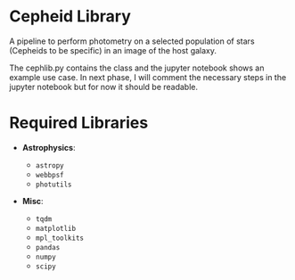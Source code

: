 # Cepheid Library
A pipeline to perform photometry on a selected population of stars (Cepheids to be specific) in an image of the host galaxy. 

The cephlib.py contains the class and the jupyter notebook shows an example use case.
In next phase, I will comment the necessary steps in the jupyter notebook but for now it should be readable.

# Required Libraries

- **Astrophysics**:
  - `astropy`
  - `webbpsf`
  - `photutils`

- **Misc**:
  - `tqdm`
  - `matplotlib`
  - `mpl_toolkits`
  - `pandas`
  - `numpy`
  - `scipy`
